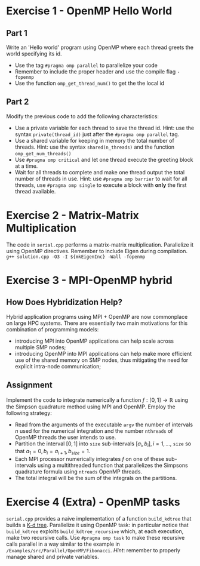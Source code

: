 # Exercise 1 - OpenMP Hello World
## Part 1
Write an 'Hello world' program using OpenMP where each thread greets the world specifying its id.

* Use the tag `#pragma omp parallel` to parallelize your code
* Remember to include the proper header and use the compile flag `-fopenmp`
* Use the function `omp_get_thread_num()` to get the the local id

## Part 2
Modify the previous code to add the following characteristics:

* Use a private variable for each thread to save the thread id. Hint: use the syntax `private(thread_id)` just after the `#pragma omp parallel` tag.
* Use a shared variable for keeping in memory the total number of threads. Hint: use the syntax `shared(n_threads)` and the function `omp_get_num_threads()`
* Use `#pragma omp critical` and let one thread execute the greeting block at a time.
* Wait for all threads to complete and make one thread output the total number of threads in use. Hint: use `#pragma omp barrier` to wait for all threads, use `#pragma omp single` to execute a block with **only** the first thread available.

# Exercise 2 - Matrix-Matrix Multiplication
The code in `serial.cpp` performs a matrix-matrix multiplication. Parallelize it using OpenMP directives. Remember to include Eigen during compilation.
```g++ solution.cpp -O3 -I ${mkEigenInc} -Wall -fopenmp```

# Exercise 3 - MPI-OpenMP hybrid

## How Does Hybridization Help?
Hybrid application programs using MPI + OpenMP are now commonplace on large HPC systems. There are essentially two main motivations for this combination of programming models: 
* introducing MPI into OpenMP applications can help scale across multiple SMP nodes;
* introducing OpenMP into MPI applications can help make more efficient use of the shared memory on SMP nodes, thus mitigating the need for explicit intra-node communication;

## Assignment
Implement the code to integrate numerically a function $f: [0, 1] \rightarrow \mathbb R$ using the Simpson quadrature method using MPI and OpenMP. Employ the following strategy:
* Read from the arguments of the executable `argv` the number of intervals $n$ used for the numerical integration and the number `nthreads` of OpenMP threads the user intends to use.
* Partition the interval $[0, 1]$ into `size` sub-intervals $[a_i, b_i], i = 1, ...,$ `size` so that $a_1 = 0, b_i = a_{i+1},  b_{size}=1$. 
* Each MPI processor numerically integrates $f$ on one of these sub-intervals using a multithreaded function that parallelizes the Simpsons quadrature formula using `ntreads` OpenMP threads.
* The total integral will be the sum of the integrals on the partitions.

# Exercise 4 (Extra) - OpenMP tasks
`serial.cpp` provides a naive implementation of a function `build_kdtree` that builds a [K-d tree](https://en.wikipedia.org/wiki/K-d_tree). Parallelize it using OpenMP task: in particular notice that `build_kdtree` exploits `build_kdtree_recursive` which, at each execution, make two recursive calls. Use `#pragma omp task` to make these recursive calls parallel in a way similar to the example in `/Examples/src/Parallel/OpenMP/Fibonacci`. *Hint*: remember to properly manage shared and private variables.
